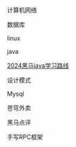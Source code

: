 计算机网络

数据库

linux

java

[2024黑马java学习路线](https://www.bilibili.com/read/cv9965357/)

设计模式

Mysql



苍穹外卖

黑马点评

手写RPC框架
